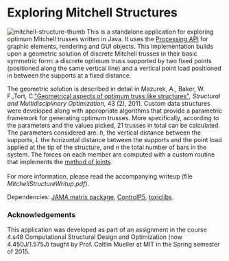 <h1> Exploring Mitchell Structures </h1>

![mitchell-structure-thumb](https://github.com/alexHaridis/MitchellTrussAPI/assets/9630033/58d721ed-5c7a-4342-848a-84e06e415e16)
This is a standalone application for exploring optimum Mitchell trusses written in Java. It uses the <a href="https://www.processing.org">Processing API</a> for graphic elements, rendering and GUI objects. This implementation builds upon a geometric solution of discrete Mitchell trusses in their basic symmetric form: a discrete optimum truss supported by two fixed points (positioned along the same vertical line) and a vertical point load positioned in between the supports at a fixed distance.</p> 

<p>The geometric solution is described in detail in Mazurek, A., Baker, W. F.,Tort, C.<a href="http://link.springer.com/article/10.1007/s00158-010-0559-x">"Geometrical aspects of optimum truss like structures"</a>, <em>Structural and Multidisciplinary Optimization</em>, 43 (2), 2011. Custom data structures were developed along with appropriate algorithms that provide a parametric framework for generating optimum trusses. More specifically, according to the parameters and the values picked, 21 trusses in total can be calculated. The parameters considered are: <em>h</em>, the vertical distance between the supports, <em>L</em> the horizontal distance between the supports and the point load applied at the tip of the structure, and <em>n</em> the total number of bars in the system. The forces on each member are computed with a custom routine that implements the <a href="https://en.wikibooks.org/wiki/Statics/Method_of_Joints">method of joints</a>.<br><br>
For more information, please read the accompanying writeup (file <em>MitchellStructureWritup.pdf</em>).</p>

<p>Dependencies: <a href="http://math.nist.gov/javanumerics/jama/">JAMA matrix package</a>, <a href="http://www.sojamo.de/libraries/controlP5/">ControlP5</a>, <a href="http://toxiclibs.org">toxiclibs</a>.
</p>

<h3> Acknowledgements </h3>
<p>This application was developed as part of an assignment in the course 4.s48 Computational Structural Design and Optimization (now 4.450J/1.575J) taught by Prof. Caitlin Mueller at MIT in the Spring semester of 2015.</p>



